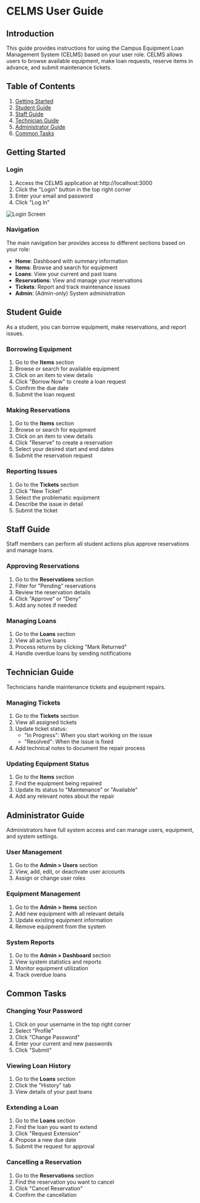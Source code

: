 # CELMS User Guide

## Introduction

This guide provides instructions for using the Campus Equipment Loan Management System (CELMS) based on your user role. CELMS allows users to browse available equipment, make loan requests, reserve items in advance, and submit maintenance tickets.

## Table of Contents

1. [Getting Started](#getting-started)
2. [Student Guide](#student-guide)
3. [Staff Guide](#staff-guide)
4. [Technician Guide](#technician-guide)
5. [Administrator Guide](#administrator-guide)
6. [Common Tasks](#common-tasks)

## Getting Started

### Login

1. Access the CELMS application at http://localhost:3000
2. Click the "Login" button in the top right corner
3. Enter your email and password
4. Click "Log In"

![Login Screen](../screenshots/login.png)

### Navigation

The main navigation bar provides access to different sections based on your role:

- **Home**: Dashboard with summary information
- **Items**: Browse and search for equipment
- **Loans**: View your current and past loans
- **Reservations**: View and manage your reservations
- **Tickets**: Report and track maintenance issues
- **Admin**: (Admin-only) System administration

## Student Guide

As a student, you can borrow equipment, make reservations, and report issues.

### Borrowing Equipment

1. Go to the **Items** section
2. Browse or search for available equipment
3. Click on an item to view details
4. Click "Borrow Now" to create a loan request
5. Confirm the due date
6. Submit the loan request

### Making Reservations

1. Go to the **Items** section
2. Browse or search for equipment
3. Click on an item to view details
4. Click "Reserve" to create a reservation
5. Select your desired start and end dates
6. Submit the reservation request

### Reporting Issues

1. Go to the **Tickets** section
2. Click "New Ticket"
3. Select the problematic equipment
4. Describe the issue in detail
5. Submit the ticket

## Staff Guide

Staff members can perform all student actions plus approve reservations and manage loans.

### Approving Reservations

1. Go to the **Reservations** section
2. Filter for "Pending" reservations
3. Review the reservation details
4. Click "Approve" or "Deny"
5. Add any notes if needed

### Managing Loans

1. Go to the **Loans** section
2. View all active loans
3. Process returns by clicking "Mark Returned"
4. Handle overdue loans by sending notifications

## Technician Guide

Technicians handle maintenance tickets and equipment repairs.

### Managing Tickets

1. Go to the **Tickets** section
2. View all assigned tickets
3. Update ticket status:
   - "In Progress": When you start working on the issue
   - "Resolved": When the issue is fixed
4. Add technical notes to document the repair process

### Updating Equipment Status

1. Go to the **Items** section
2. Find the equipment being repaired
3. Update its status to "Maintenance" or "Available"
4. Add any relevant notes about the repair

## Administrator Guide

Administrators have full system access and can manage users, equipment, and system settings.

### User Management

1. Go to the **Admin > Users** section
2. View, add, edit, or deactivate user accounts
3. Assign or change user roles

### Equipment Management

1. Go to the **Admin > Items** section
2. Add new equipment with all relevant details
3. Update existing equipment information
4. Remove equipment from the system

### System Reports

1. Go to the **Admin > Dashboard** section
2. View system statistics and reports
3. Monitor equipment utilization
4. Track overdue loans

## Common Tasks

### Changing Your Password

1. Click on your username in the top right corner
2. Select "Profile"
3. Click "Change Password"
4. Enter your current and new passwords
5. Click "Submit"

### Viewing Loan History

1. Go to the **Loans** section
2. Click the "History" tab
3. View details of your past loans

### Extending a Loan

1. Go to the **Loans** section
2. Find the loan you want to extend
3. Click "Request Extension"
4. Propose a new due date
5. Submit the request for approval

### Cancelling a Reservation

1. Go to the **Reservations** section
2. Find the reservation you want to cancel
3. Click "Cancel Reservation"
4. Confirm the cancellation